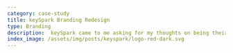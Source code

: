 ```yaml
---
category: case-study
title: keySpark Branding Redesign
type: Branding
description:  keySpark came to me asking for my thoughts on being their lead designer
index_image: /assets/img/posts/keyspark/logo-red-dark.svg
---
```

